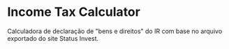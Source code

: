 # Income Tax Calculator
Calculadora de declaração de "bens e direitos" do IR com base no arquivo exportado do site Status Invest.
